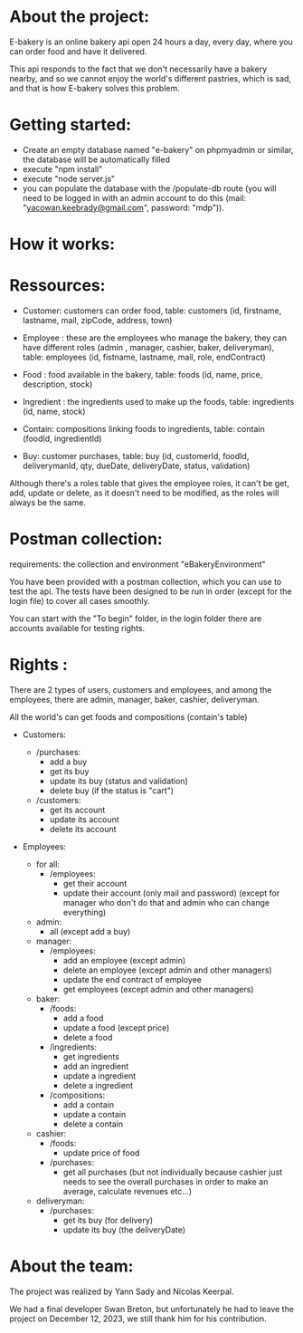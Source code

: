 # About the project:
E-bakery is an online bakery api open 24 hours a day, every day, where you can order food and have it delivered.

This api responds to the fact that we don't necessarily have a bakery nearby, and so we cannot enjoy the world's different pastries, which is sad, and that is how E-bakery solves this problem.

# Getting started:
- Create an empty database named "e-bakery" on phpmyadmin or similar, the database will be automatically filled
- execute "npm install"
- execute "node server.js"
- you can populate the database with the /populate-db route (you will need to be logged in with an admin account to do this (mail: "yacowan.keebrady@gmail.com", password: "mdp")).

# How it works:

# Ressources:
- Customer: customers can order food, table: customers (id, firstname, lastname, mail, zipCode, address, town)

- Employee : these are the employees who manage the bakery, they can have different roles (admin , manager, cashier, baker, deliveryman), table: employees (id, fistname, lastname, mail, role, endContract)

- Food : food available in the bakery, table: foods (id, name, price, description, stock)

- Ingredient : the ingredients used to make up the foods, table: ingredients (id, name, stock)

- Contain: compositions linking foods to ingredients, table: contain (foodId, ingredientId)

- Buy: customer purchases, table: buy (id, customerId, foodId, deliverymanId, qty, dueDate, deliveryDate, status, validation)

Although there's a roles table that gives the employee roles, it can't be get, add, update or delete, as it doesn't need to be modified, as the roles will always be the same.

# Postman collection: 
requirements: the collection and environment "eBakeryEnvironment"

You have been provided with a postman collection, which you can use to test the api. The tests have been designed to be run in order (except for the login file) to cover all cases smoothly.

You can start with the "To begin" folder, in the login folder there are accounts available for testing rights.

# Rights :
There are 2 types of users, customers and employees, and among the employees, there are admin, manager, baker, cashier, deliveryman.

All the world's can get foods and compositions (contain's table)

- Customers: 
    - /purchases:
        - add a buy
        - get its buy
        - update its buy (status and validation)
        - delete buy (if the status is "cart")
    - /customers:
        - get its account
        - update its account
        - delete its account

- Employees:
    - for all:
        - /employees:
            - get their account
            - update their account (only mail and password) (except for manager who don't do that and admin who can change everything)
    - admin:
        - all (except add a buy)
    - manager:
        - /employees:
            - add an employee (except admin)
            - delete an employee (except admin and other managers)
            - update the end contract of employee
            - get employees (except admin and other managers)
    - baker:
        - /foods:
            - add a food
            - update a food (except price)
            - delete a food
        - /ingredients:
            - get ingredients
            - add an ingredient
            - update a ingredient
            - delete a ingredient   
        - /compositions:
            - add a contain
            - update a contain
            - delete a contain     
    - cashier:
        - /foods:
            - update price of food 
        - /purchases:
            - get all purchases (but not individually because cashier just needs to see the overall purchases in order to make an average, calculate revenues etc...)
    - deliveryman:
        - /purchases:
            - get its buy (for delivery)
            - update its buy (the deliveryDate)

# About the team:
The project was realized by Yann Sady and Nicolas Keerpal.

We had a final developer Swan Breton, but unfortunately he had to leave the project on December 12, 2023, we still thank him for his contribution.